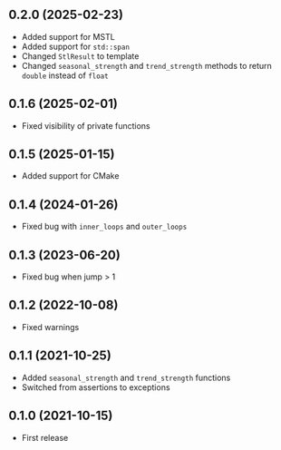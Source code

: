## 0.2.0 (2025-02-23)

- Added support for MSTL
- Added support for `std::span`
- Changed `StlResult` to template
- Changed `seasonal_strength` and `trend_strength` methods to return `double` instead of `float`

## 0.1.6 (2025-02-01)

- Fixed visibility of private functions

## 0.1.5 (2025-01-15)

- Added support for CMake

## 0.1.4 (2024-01-26)

- Fixed bug with `inner_loops` and `outer_loops`

## 0.1.3 (2023-06-20)

- Fixed bug when jump > 1

## 0.1.2 (2022-10-08)

- Fixed warnings

## 0.1.1 (2021-10-25)

- Added `seasonal_strength` and `trend_strength` functions
- Switched from assertions to exceptions

## 0.1.0 (2021-10-15)

- First release
